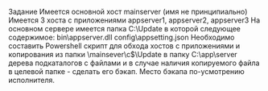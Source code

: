 Задание 
Имеется основной хост mainserver (имя не принципиально)
Имеется 3 хоста с приложениями appserver1, appserver2, appserver3
На основном сервере имеется папка C:\Update в которой следующее содержимое:
  bin\appserver.dll
  config\appsetting.json
Необходимо составить Powershell скрипт для обхода хостов с приложениями и копирования из папки \\mainsever\c$\Update в папку C:\app\server  дерева подкаталогов с файлами и в случае наличия копируемого файла в целевой папке - сделать его бэкап. 
Место бэкапа по-усмотрению исполнителя.
